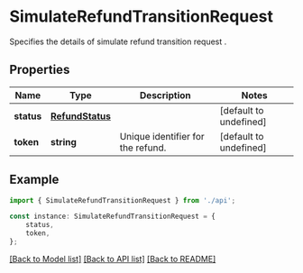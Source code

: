 # SimulateRefundTransitionRequest

Specifies the details of simulate refund transition request .

## Properties

Name | Type | Description | Notes
------------ | ------------- | ------------- | -------------
**status** | [**RefundStatus**](RefundStatus.md) |  | [default to undefined]
**token** | **string** | Unique identifier for the refund. | [default to undefined]

## Example

```typescript
import { SimulateRefundTransitionRequest } from './api';

const instance: SimulateRefundTransitionRequest = {
    status,
    token,
};
```

[[Back to Model list]](../README.md#documentation-for-models) [[Back to API list]](../README.md#documentation-for-api-endpoints) [[Back to README]](../README.md)
